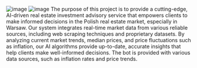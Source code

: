![image](https://github.com/user-attachments/assets/c25b8266-82f5-455d-bc0b-c883341a7194)
![image](https://github.com/user-attachments/assets/cc598a45-99f5-49c1-8a4a-de55935c517a)
The purpose of this project is to provide a cutting-edge, AI-driven real estate investment advisory service that empowers clients to make informed decisions in the Polish real estate market, especially in Warsaw.
Our system integrates real-time market data from various reliable sources, including web scraping techniques and proprietary datasets. By analyzing current market trends, median prices, and price fluctuations such as inflation, our AI algorithms provide up-to-date, accurate insights that help clients make well-informed decisions. The bot is provided with various data sources, such as inflation rates and price trends.
